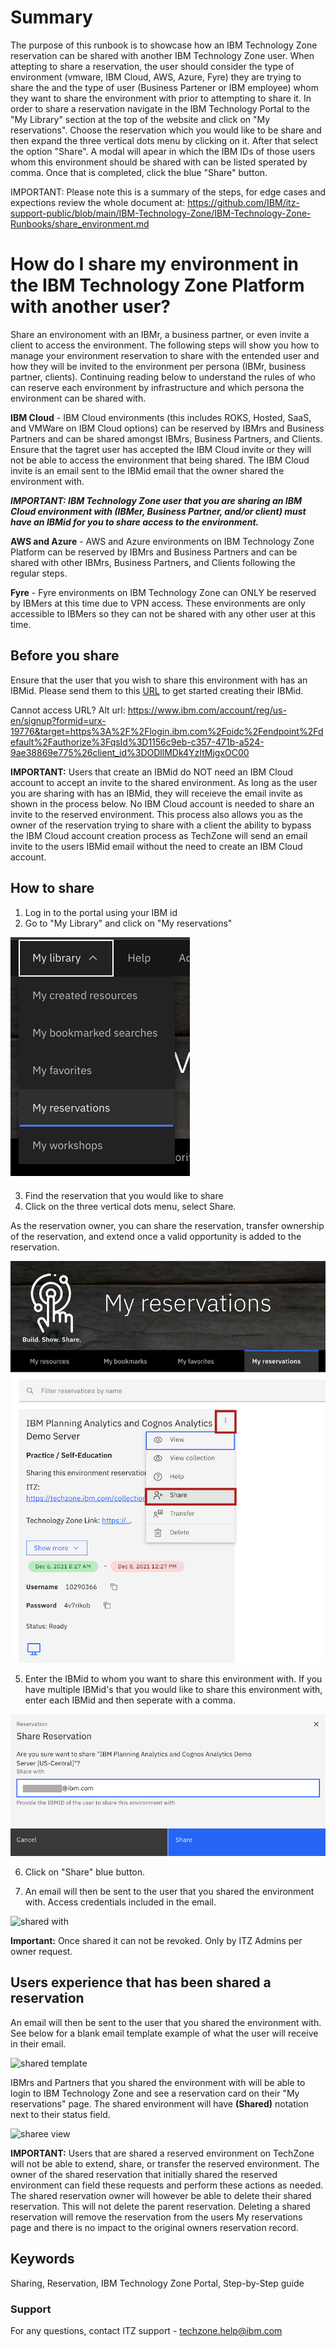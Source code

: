 # Summary
The purpose of this runbook is to showcase how an IBM Technology Zone reservation can be shared with another IBM Technology Zone user. When attepting to share a reservation, the user should consider the type of environment (vmware, IBM Cloud, AWS, Azure, Fyre) they are trying to share the and the type of user (Business Partener or IBM employee) whom they want to share the environment with prior to attempting to share it. In order to share a reservation navigate in the IBM Technology Portal to the "My Library" section at the top of the website and click on "My reservations". Choose the reservation which you would like to be share and then expand the three vertical dots menu by clicking on it. After that select the option "Share". A modal will apear in which the IBM IDs of those users whom this environment should be shared with can be listed sperated by comma. Once that is completed, click the blue "Share" button. 

IMPORTANT: Please note this is a summary of the steps, for edge cases and expections review the whole document at: https://github.com/IBM/itz-support-public/blob/main/IBM-Technology-Zone/IBM-Technology-Zone-Runbooks/share_environment.md


# How do I share my environment in the IBM Technology Zone Platform with another user?

Share an environoment with an IBMr, a business partner, or even invite a client to access the environment. The following steps will show you how to manage your environment reservation to share with the entended user and how they will be invited to the environment per persona (IBMr, business partner, clients). Continuing reading below to understand the rules of who can reserve each environment by infrastructure and which persona the environment can be shared with. 

**IBM Cloud** - IBM Cloud environments (this includes ROKS, Hosted, SaaS, and VMWare on IBM Cloud options) can be reserved by IBMrs and Business Partners and can be shared amongst IBMrs, Business Partners, and Clients. Ensure that the tagret user has accepted the IBM Cloud invite or they will not be able to access the environment that being shared. The IBM Cloud invite is an email sent to the IBMid email that the owner shared the environment with. 

_**IMPORTANT: IBM Technology Zone user that you are sharing an IBM Cloud environment with (IBMer, Business Partner, and/or client) must have an IBMid for you to share access to the environment.**_

**AWS and Azure** - AWS and Azure environments on IBM Technology Zone Platform can be reserved by IBMrs and Business Partners and can be shared with other IBMrs, Business Partners, and Clients following the regular steps. 
 
**Fyre** - Fyre environments on IBM Technology Zone can ONLY be reserved by IBMers at this time due to VPN access. These environments are only accessible to IBMers so they can not be shared with any other user at this time. 

## Before you share

Ensure that the user that you wish to share this environment with has an IBMid. Please send them to this [URL](https://www.ibm.com/account/reg/us-en/signup?formid=urx-19776&target=https%3A%2F%2Flogin.ibm.com%2Foidc%2Fendpoint%2Fdefault%2Fauthorize%3FqsId%3D1156c9eb-c357-471b-a524-9ae38869e775%26client_id%3DODllMDk4YzItMjgxOC00) to get started creating their IBMid. 

Cannot access URL? Alt url: https://www.ibm.com/account/reg/us-en/signup?formid=urx-19776&target=https%3A%2F%2Flogin.ibm.com%2Foidc%2Fendpoint%2Fdefault%2Fauthorize%3FqsId%3D1156c9eb-c357-471b-a524-9ae38869e775%26client_id%3DODllMDk4YzItMjgxOC00

**IMPORTANT:** Users that create an IBMid do NOT need an IBM Cloud account to accept an invite to the shared environment. As long as the user you are sharing with has an IBMid, they will receieve the email invite as shown in the process below. No IBM Cloud account is needed to share an invite to the reserved environment. This process also allows you as the owner of the reservation trying to share with a client the ability to bypass the IBM Cloud account creation process as TechZone will send an email invite to the users IBMid email without the need to create an IBM Cloud account.


## How to share

1. Log in to the portal using your IBM id
2. Go to "My Library" and click on "My reservations"

![Myreservations](Images/my%20reservations.png)

3. Find the reservation that you would like to share
4. Click on the three vertical dots menu, select Share.

As the reservation owner, you can share the reservation, transfer ownership of the reservation, and extend once a valid opportunity is added to the reservation.

![Share](Images/share%20feature.png)

5. Enter the IBMid to whom you want to share this environment with. If you have multiple IBMid's that you would like to share this environment with, enter each IBMid and then seperate with a comma.

![Sharereservation](Images/email%20for%20share.png)

6. Click on "Share" blue button.

7. An email will then be sent to the user that you shared the environment with. Access credentials included in the email. 

![shared with](https://github.com/IBM/itz-support-public/blob/43f3d35125c666a2e346a60e3cf90b0885b351ef/IBM-Technology-Zone/IBM-Technology-Zone-Runbooks/Images/shared%20with.png)

**Important:** Once shared it can not be revoked. Only by ITZ Admins per owner request.

## Users experience that has been shared a reservation

An email will then be sent to the user that you shared the environment with. See below for a blank email template example of what the user will receive in their email. 

![shared template](https://github.com/IBM/itz-support-public/blob/51fda870b998856c006c1cd9a1ad8d95a948cb6b/IBM-Technology-Zone/IBM-Technology-Zone-Runbooks/Images/Blank%20shared%20email.png)

IBMrs and Partners that you shared the environment with will be able to login to IBM Technology Zone and see a reservation card on their "My reservations" page. The shared environment will have **(Shared)** notation next to their status field.

![sharee view](https://github.com/IBM/itz-support-public/blob/51fda870b998856c006c1cd9a1ad8d95a948cb6b/IBM-Technology-Zone/IBM-Technology-Zone-Runbooks/Images/sharee%20view.png)

**IMPORTANT:** Users that are shared a reserved environment on TechZone will not be able to extend, share, or transfer the reserved environment. The owner of the shared reservation that initially shared the reserved environment can field these requests and perform these actions as needed. The shared reservation owner will however be able to delete their shared reservation. This will not delete the parent reservation. Deleting a shared reservation will remove the reservation from the users My reservations page and there is no impact to the original owners reservation record. 

## Keywords
Sharing, Reservation, IBM Technology Zone Portal, Step-by-Step guide

### Support

For any questions, contact ITZ support - techzone.help@ibm.com
